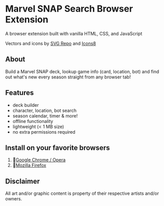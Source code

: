 # Marvel SNAP Search Browser Extension
A browser extension built with vanilla HTML, CSS, and JavaScript

Vectors and icons by [SVG Repo](https://www.svgrepo.com) and [Icons8](https://icons8.com/)

## About
Build a Marvel SNAP deck, lookup game info (card, location, bot) and find out what's new every season straight from any browser tab!

## Features
- deck builder
- character, location, bot search
- season calendar, timer & more!
- offline functionality
- lightweight (< 1 MB size)
- no extra permissions required

## Install on your favorite browsers
1. 🔹[Google Chrome / Opera](https://chromewebstore.google.com/u/1/detail/marvel-snap-search/ffhehbmccpiccnhgndldnfccddbefgjd)
2. 🔸[Mozilla Firefox](https://addons.mozilla.org/en-US/firefox/addon/marvel-snap-search/)

## Disclaimer
All art and/or graphic content is property of their respective artists and/or owners.